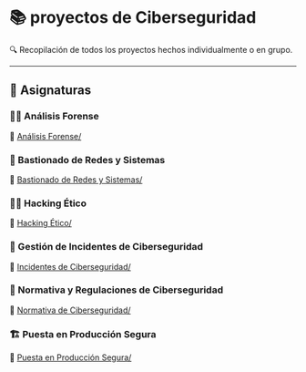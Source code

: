 # 📚 proyectos de Ciberseguridad

🔍 Recopilación de todos los proyectos hechos individualmente o en grupo.

---
## 📖 Asignaturas

### 🕵️‍♂️ Análisis Forense
📂 [Análisis Forense/](Analisis%20Forense/)  

### 🔐 Bastionado de Redes y Sistemas
📂 [Bastionado de Redes y Sistemas/](Bastionado%20de%20Redes%20y%20Sistemas/)  

### 🏴‍☠️ Hacking Ético
📂 [Hacking Ético/](Hacking%20Etico/)  

### 🚨 Gestión de Incidentes de Ciberseguridad
📂 [Incidentes de Ciberseguridad/](Indicentes%20de%20Ciberseguridad/)  

### 📜 Normativa y Regulaciones de Ciberseguridad
📂 [Normativa de Ciberseguridad/](Normativa%20de%20Ciberseguridad/)  

### 🏗️ Puesta en Producción Segura
📂 [Puesta en Producción Segura/](Puesta%20en%20Producción%20Segura/)
